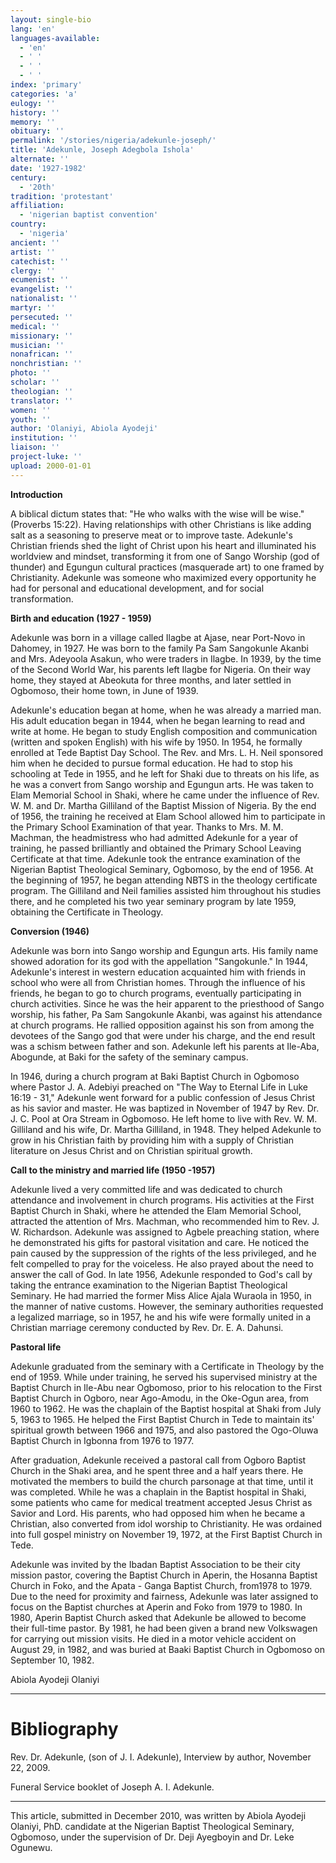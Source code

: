 ```yaml
---
layout: single-bio
lang: 'en'
languages-available:
  - 'en'
  - ' '
  - ' '
  - ' '
index: 'primary'
categories: 'a'
eulogy: ''
history: ''
memory: ''
obituary: ''
permalink: '/stories/nigeria/adekunle-joseph/'
title: 'Adekunle, Joseph Adegbola Ishola'
alternate: ''
date: '1927-1982'
century:
  - '20th'
tradition: 'protestant'
affiliation:
  - 'nigerian baptist convention'
country:
  - 'nigeria'
ancient: ''
artist: ''
catechist: ''
clergy: ''
ecumenist: ''
evangelist: ''
nationalist: ''
martyr: ''
persecuted: ''
medical: ''
missionary: ''
musician: ''
nonafrican: ''
nonchristian: ''
photo: ''
scholar: ''
theologian: ''
translator: ''
women: ''
youth: ''
author: 'Olaniyi, Abiola Ayodeji'
institution: ''
liaison: ''
project-luke: ''
upload: 2000-01-01
---
```



**Introduction**

A biblical dictum states that: "He who walks with the wise will be wise." (Proverbs 15:22).  Having relationships with other Christians is like adding salt as a seasoning to preserve meat or to improve taste. Adekunle's Christian friends shed the light of Christ upon his heart and illuminated his worldview and mindset, transforming it from one of Sango Worship (god of thunder) and Egungun cultural practices (masquerade art) to one framed by Christianity. Adekunle was someone who maximized every opportunity he had for personal and educational development, and for social transformation.

**Birth and education (1927 - 1959)**

Adekunle was born in a village called Ilagbe at Ajase, near Port-Novo in Dahomey, in 1927. He was born to the family Pa Sam Sangokunle Akanbi and Mrs. Adeyoola Asakun, who were traders in Ilagbe. In 1939, by the time of the Second World War, his parents left Ilagbe for Nigeria. On their way home, they stayed at Abeokuta for three months, and later settled in Ogbomoso, their home town, in June of 1939.

Adekunle's education began at home, when he was already a married man. His adult education began in 1944, when he began learning to read and write at home. He began to study English composition and communication (written and spoken English) with his wife by 1950. In 1954, he formally enrolled at Tede Baptist Day School. The Rev. and Mrs. L. H. Neil sponsored him when he decided to pursue formal education. He had to stop his schooling at Tede in 1955, and he left for Shaki due to threats on his life, as he was a convert from Sango worship and Egungun arts. He was taken to Elam Memorial School in Shaki, where he came under the influence of Rev. W. M. and Dr. Martha Gilliland of the Baptist Mission of Nigeria. By the end of 1956, the training he received at Elam School allowed him to participate in the Primary School Examination of that year. Thanks to Mrs. M. M. Machman, the headmistress who had admitted Adekunle for a year of training, he passed brilliantly and obtained the Primary School Leaving Certificate at that time.
Adekunle took the entrance examination of the Nigerian Baptist Theological Seminary, Ogbomoso, by the end of 1956. At the beginning of 1957, he began attending NBTS in the theology certificate program. The Gilliland and Neil families assisted him throughout his studies there, and he completed his two year seminary program by late 1959, obtaining the Certificate in Theology.

**Conversion (1946)**

Adekunle was born into Sango worship and Egungun arts. His family name showed adoration for its god with the appellation "Sangokunle." In 1944, Adekunle's interest in western education acquainted him with friends in school who were all from Christian homes. Through the influence of his friends, he began to go to church programs, eventually participating in church activities. Since he was the heir apparent to the priesthood of Sango worship, his father, Pa Sam Sangokunle Akanbi, was against his attendance at church programs. He rallied opposition against his son from among the devotees of the Sango god that were under his charge, and the end result was a schism between father and son. Adekunle left his parents at Ile-Aba, Abogunde, at Baki for the safety of the seminary campus.

In 1946, during a church program at Baki Baptist Church in Ogbomoso where Pastor J. A. Adebiyi preached on "The Way to Eternal Life in Luke 16:19 - 31," Adekunle went forward for a public confession of Jesus Christ as his savior and master. He was baptized in November of 1947 by Rev. Dr. J. C. Pool at Ora Stream in Ogbomoso. He left home to live with Rev. W. M. Gilliland and his wife, Dr. Martha Gilliland, in 1948. They helped Adekunle to grow in his Christian faith by providing him with a supply of Christian literature on Jesus Christ and on Christian spiritual growth.

**Call to the ministry and married life (1950 -1957)**

Adekunle lived a very committed life and was dedicated to church attendance and involvement in church programs. His activities at the First Baptist Church in Shaki, where he attended the Elam Memorial School, attracted the attention of Mrs. Machman, who recommended him to Rev. J. W. Richardson. Adekunle was assigned to Agbele preaching station, where he demonstrated his gifts for pastoral visitation and care. He noticed the pain caused by the suppression of the rights of the less privileged, and he felt compelled to pray for the voiceless. He also prayed about the need to answer the call of God. In late 1956, Adekunle responded to God's call by taking the entrance examination to the Nigerian Baptist Theological Seminary. He had married the former Miss Alice Ajala Wuraola in 1950, in the manner of native customs. However, the seminary authorities requested a legalized marriage, so in 1957, he and his wife were formally united in a Christian marriage ceremony conducted by Rev. Dr. E. A. Dahunsi.

**Pastoral life**

Adekunle graduated from the seminary with a Certificate in Theology by the end of 1959. While under training, he served his supervised ministry at the Baptist Church in Ile-Abu near Ogbomoso, prior to his relocation to the First Baptist Church in Ogboro, near Ago-Amodu, in the Oke-Ogun area, from 1960 to 1962. He was the chaplain of the Baptist hospital at Shaki from July 5, 1963 to 1965. He helped the First Baptist Church in Tede to maintain its' spiritual growth between 1966 and 1975, and also pastored the Ogo-Oluwa Baptist Church in Igbonna from 1976 to 1977.

After graduation, Adekunle received a pastoral call from Ogboro Baptist Church in the Shaki area, and he spent three and a half years there. He motivated the members to build the church parsonage at that time, until it was completed. While he was a chaplain in the Baptist hospital in Shaki, some patients who came for medical treatment accepted Jesus Christ as Savior and Lord. His parents, who had opposed him when he became a Christian, also converted from idol worship to Christianity. He was ordained into full gospel ministry on November 19, 1972, at the First Baptist Church in Tede.

Adekunle was invited by the Ibadan Baptist Association to be their city mission pastor, covering the Baptist Church in Aperin, the Hosanna Baptist Church in Foko, and the Apata - Ganga Baptist Church, from1978 to 1979. Due to the need for proximity and fairness, Adekunle was later assigned to focus on the Baptist churches at Aperin and Foko from 1979 to 1980. In 1980, Aperin Baptist Church asked that Adekunle be allowed to become their full-time pastor. By 1981, he had been given a brand new Volkswagen for carrying out mission visits. He died in a motor vehicle accident on August 29, in 1982, and was buried at Baaki Baptist Church in Ogbomoso on September 10, 1982.

Abiola Ayodeji Olaniyi

---

# Bibliography

Rev. Dr. Adekunle, (son of J. I. Adekunle), Interview by author, November 22, 2009.

Funeral Service booklet of Joseph A. I. Adekunle.

---

This article, submitted in December 2010, was written by Abiola Ayodeji Olaniyi, PhD. candidate at the Nigerian Baptist Theological Seminary, Ogbomoso, under the supervision of Dr. Deji Ayegboyin and Dr. Leke Ogunewu.